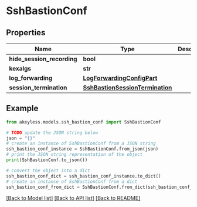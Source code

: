 # SshBastionConf


## Properties

Name | Type | Description | Notes
------------ | ------------- | ------------- | -------------
**hide_session_recording** | **bool** |  | [optional] 
**kexalgs** | **str** |  | [optional] 
**log_forwarding** | [**LogForwardingConfigPart**](LogForwardingConfigPart.md) |  | [optional] 
**session_termination** | [**SshBastionSessionTermination**](SshBastionSessionTermination.md) |  | [optional] 

## Example

```python
from akeyless.models.ssh_bastion_conf import SshBastionConf

# TODO update the JSON string below
json = "{}"
# create an instance of SshBastionConf from a JSON string
ssh_bastion_conf_instance = SshBastionConf.from_json(json)
# print the JSON string representation of the object
print(SshBastionConf.to_json())

# convert the object into a dict
ssh_bastion_conf_dict = ssh_bastion_conf_instance.to_dict()
# create an instance of SshBastionConf from a dict
ssh_bastion_conf_from_dict = SshBastionConf.from_dict(ssh_bastion_conf_dict)
```
[[Back to Model list]](../README.md#documentation-for-models) [[Back to API list]](../README.md#documentation-for-api-endpoints) [[Back to README]](../README.md)


